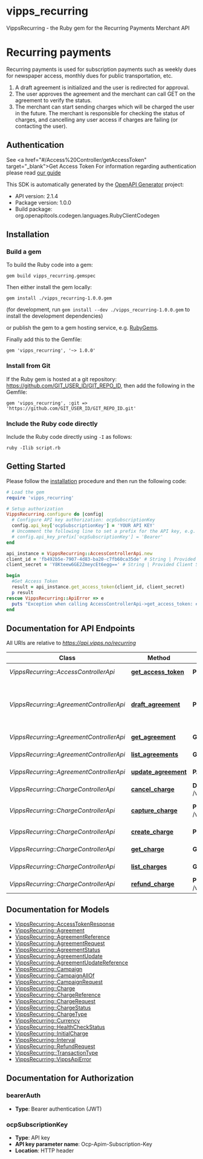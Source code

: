 # vipps_recurring

VippsRecurring - the Ruby gem for the Recurring Payments Merchant API

# Recurring payments
Recurring payments is used for subscription payments such as weekly dues for newspaper access, monthly dues for public transportation, etc.
1. A draft agreement is initialized and the user is redirected for approval.
2. The user approves the agreement and the merchant can call GET on the agreement to verify the status.
3. The merchant can start sending charges which will be charged the user in the future.
The merchant is responsible for checking the status of charges, and cancelling any user access if charges are failing (or contacting the user).
## Authentication
See <a href=\"#/Access%20Controller/getAccessToken\" target=\"_blank\">Get Access Token</a>
For information regarding authentication please read [our guide](https://github.com/vippsas/vipps-recurring-api/blob/master/vipps-recurring-api.md#authentication-and-authorization---api-access-token)

This SDK is automatically generated by the [OpenAPI Generator](https://openapi-generator.tech) project:

- API version: 2.1.4
- Package version: 1.0.0
- Build package: org.openapitools.codegen.languages.RubyClientCodegen

## Installation

### Build a gem

To build the Ruby code into a gem:

```shell
gem build vipps_recurring.gemspec
```

Then either install the gem locally:

```shell
gem install ./vipps_recurring-1.0.0.gem
```

(for development, run `gem install --dev ./vipps_recurring-1.0.0.gem` to install the development dependencies)

or publish the gem to a gem hosting service, e.g. [RubyGems](https://rubygems.org/).

Finally add this to the Gemfile:

    gem 'vipps_recurring', '~> 1.0.0'

### Install from Git

If the Ruby gem is hosted at a git repository: https://github.com/GIT_USER_ID/GIT_REPO_ID, then add the following in the Gemfile:

    gem 'vipps_recurring', :git => 'https://github.com/GIT_USER_ID/GIT_REPO_ID.git'

### Include the Ruby code directly

Include the Ruby code directly using `-I` as follows:

```shell
ruby -Ilib script.rb
```

## Getting Started

Please follow the [installation](#installation) procedure and then run the following code:

```ruby
# Load the gem
require 'vipps_recurring'

# Setup authorization
VippsRecurring.configure do |config|
  # Configure API key authorization: ocpSubscriptionKey
  config.api_key['ocpSubscriptionKey'] = 'YOUR API KEY'
  # Uncomment the following line to set a prefix for the API key, e.g. 'Bearer' (defaults to nil)
  # config.api_key_prefix['ocpSubscriptionKey'] = 'Bearer'
end

api_instance = VippsRecurring::AccessControllerApi.new
client_id = 'fb492b5e-7907-4d83-ba20-c7fb60ca35de' # String | Provided Client ID
client_secret = 'Y8Kteew6GE2ZmeycEt6egg==' # String | Provided Client Secret

begin
  #Get Access Token
  result = api_instance.get_access_token(client_id, client_secret)
  p result
rescue VippsRecurring::ApiError => e
  puts "Exception when calling AccessControllerApi->get_access_token: #{e}"
end

```

## Documentation for API Endpoints

All URIs are relative to *https://api.vipps.no/recurring*

Class | Method | HTTP request | Description
------------ | ------------- | ------------- | -------------
*VippsRecurring::AccessControllerApi* | [**get_access_token**](docs/AccessControllerApi.md#get_access_token) | **POST** /accesstoken/get | Get Access Token
*VippsRecurring::AgreementControllerApi* | [**draft_agreement**](docs/AgreementControllerApi.md#draft_agreement) | **POST** /v2/agreements | Create a new Agreement, to be confirmed in Vipps
*VippsRecurring::AgreementControllerApi* | [**get_agreement**](docs/AgreementControllerApi.md#get_agreement) | **GET** /v2/agreements/{agreementId} | Fetch an Agreement
*VippsRecurring::AgreementControllerApi* | [**list_agreements**](docs/AgreementControllerApi.md#list_agreements) | **GET** /v2/agreements | List Agreements
*VippsRecurring::AgreementControllerApi* | [**update_agreement**](docs/AgreementControllerApi.md#update_agreement) | **PATCH** /v2/agreements/{agreementId} | Update an Agreement
*VippsRecurring::ChargeControllerApi* | [**cancel_charge**](docs/ChargeControllerApi.md#cancel_charge) | **DELETE** /v2/agreements/{agreementId}/charges/{chargeId} | Cancel a Charge
*VippsRecurring::ChargeControllerApi* | [**capture_charge**](docs/ChargeControllerApi.md#capture_charge) | **POST** /v2/agreements/{agreementId}/charges/{chargeId}/capture | Capture a reserved charge
*VippsRecurring::ChargeControllerApi* | [**create_charge**](docs/ChargeControllerApi.md#create_charge) | **POST** /v2/agreements/{agreementId}/charges | Create a new charge
*VippsRecurring::ChargeControllerApi* | [**get_charge**](docs/ChargeControllerApi.md#get_charge) | **GET** /v2/agreements/{agreementId}/charges/{chargeId} | Fetch a Charge
*VippsRecurring::ChargeControllerApi* | [**list_charges**](docs/ChargeControllerApi.md#list_charges) | **GET** /v2/agreements/{agreementId}/charges | List Charges
*VippsRecurring::ChargeControllerApi* | [**refund_charge**](docs/ChargeControllerApi.md#refund_charge) | **POST** /v2/agreements/{agreementId}/charges/{chargeId}/refund | Refund a charge


## Documentation for Models

 - [VippsRecurring::AccessTokenResponse](docs/AccessTokenResponse.md)
 - [VippsRecurring::Agreement](docs/Agreement.md)
 - [VippsRecurring::AgreementReference](docs/AgreementReference.md)
 - [VippsRecurring::AgreementRequest](docs/AgreementRequest.md)
 - [VippsRecurring::AgreementStatus](docs/AgreementStatus.md)
 - [VippsRecurring::AgreementUpdate](docs/AgreementUpdate.md)
 - [VippsRecurring::AgreementUpdateReference](docs/AgreementUpdateReference.md)
 - [VippsRecurring::Campaign](docs/Campaign.md)
 - [VippsRecurring::CampaignAllOf](docs/CampaignAllOf.md)
 - [VippsRecurring::CampaignRequest](docs/CampaignRequest.md)
 - [VippsRecurring::Charge](docs/Charge.md)
 - [VippsRecurring::ChargeReference](docs/ChargeReference.md)
 - [VippsRecurring::ChargeRequest](docs/ChargeRequest.md)
 - [VippsRecurring::ChargeStatus](docs/ChargeStatus.md)
 - [VippsRecurring::ChargeType](docs/ChargeType.md)
 - [VippsRecurring::Currency](docs/Currency.md)
 - [VippsRecurring::HealthCheckStatus](docs/HealthCheckStatus.md)
 - [VippsRecurring::InitialCharge](docs/InitialCharge.md)
 - [VippsRecurring::Interval](docs/Interval.md)
 - [VippsRecurring::RefundRequest](docs/RefundRequest.md)
 - [VippsRecurring::TransactionType](docs/TransactionType.md)
 - [VippsRecurring::VippsApiError](docs/VippsApiError.md)


## Documentation for Authorization


### bearerAuth

- **Type**: Bearer authentication (JWT)

### ocpSubscriptionKey


- **Type**: API key
- **API key parameter name**: Ocp-Apim-Subscription-Key
- **Location**: HTTP header

